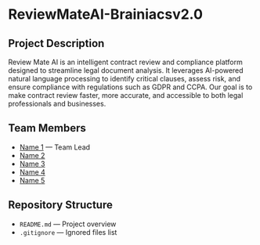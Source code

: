 # ReviewMateAI-Brainiacsv2.0

## Project Description
Review Mate AI is an intelligent contract review and compliance platform designed to streamline legal document analysis. It leverages AI-powered natural language processing to identify critical clauses, assess risk, and ensure compliance with regulations such as GDPR and CCPA. Our goal is to make contract review faster, more accurate, and accessible to both legal professionals and businesses.
## Team Members
- [Name 1](https://github.com/melkevar) — Team Lead
- [Name 2](https://github.com/sydneymiranda)
- [Name 3](https://github.com/Samson19599)
- [Name 4](https://github.com/Ahxd22)
- [Name 5](https://github.com/Jollinton09)

## Repository Structure
- `README.md` — Project overview
- `.gitignore` — Ignored files list
